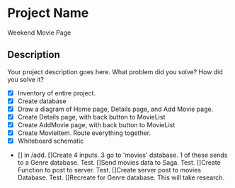 # Project Name

Weekend Movie Page

## Description

Your project description goes here. What problem did you solve? How did you solve it?

- [x] Inventory of entire project.
- [x] Create database
- [x] Draw a diagram of Home page, Details page, and Add Movie page.
- [x] Create Details page, with back button to MovieList
- [x] Create AddMovie page, with back button to MovieList
- [x] Create MovieItem. Route everything together.
- [x] Whiteboard schematic
- [] in /add. 
    []Create 4 inputs. 3 go to 'movies' database. 1 of these sends to a Genre database. Test.
    []Send movies data to Saga. Test.
    []Create Function to post to server. Test.
    []Create server post to movies Database. Test.
    []Recreate for Genre database. This will take research.


